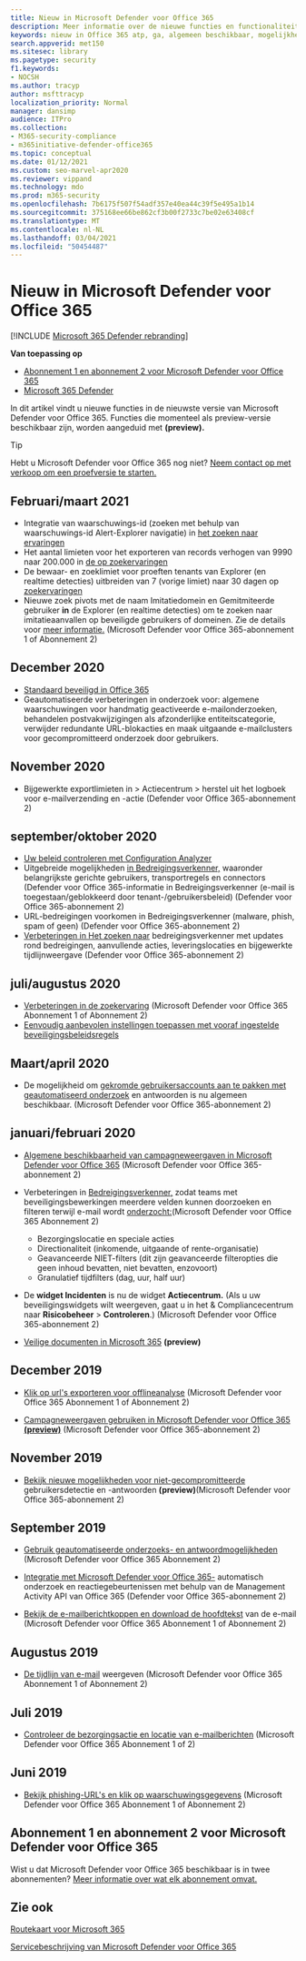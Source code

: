 ```yaml
---
title: Nieuw in Microsoft Defender voor Office 365
description: Meer informatie over de nieuwe functies en functionaliteit die beschikbaar zijn in de nieuwste versie van Microsoft Defender voor Office 365.
keywords: nieuw in Office 365 atp, ga, algemeen beschikbaar, mogelijkheden, beschikbaar, nieuw
search.appverid: met150
ms.sitesec: library
ms.pagetype: security
f1.keywords:
- NOCSH
ms.author: tracyp
author: msfttracyp
localization_priority: Normal
manager: dansimp
audience: ITPro
ms.collection:
- M365-security-compliance
- m365initiative-defender-office365
ms.topic: conceptual
ms.date: 01/12/2021
ms.custom: seo-marvel-apr2020
ms.reviewer: vippand
ms.technology: mdo
ms.prod: m365-security
ms.openlocfilehash: 7b6175f507f54adf357e40ea44c39f5e495a1b14
ms.sourcegitcommit: 375168ee66be862cf3b00f2733c7be02e63408cf
ms.translationtype: MT
ms.contentlocale: nl-NL
ms.lasthandoff: 03/04/2021
ms.locfileid: "50454487"
---
```

# <a name="whats-new-in-microsoft-defender-for-office-365"></a>Nieuw in Microsoft Defender voor Office 365

[!INCLUDE [Microsoft 365 Defender rebranding](../includes/microsoft-defender-for-office.md)]

**Van toepassing op**
- [Abonnement 1 en abonnement 2 voor Microsoft Defender voor Office 365](office-365-atp.md)
- [Microsoft 365 Defender](../mtp/microsoft-threat-protection.md)

In dit artikel vindt u nieuwe functies in de nieuwste versie van Microsoft Defender voor Office 365. Functies die momenteel als preview-versie beschikbaar zijn, worden aangeduid met **(preview).**

> [!TIP]
> Hebt u Microsoft Defender voor Office 365 nog niet? [Neem contact op met verkoop om een proefversie te starten.](https://info.microsoft.com/ww-landing-M365SMB-web-contact.html)

## <a name="februarymarch-2021"></a>Februari/maart 2021 

- Integratie van waarschuwings-id (zoeken met behulp van waarschuwings-id Alert-Explorer navigatie) in [het zoeken naar ervaringen](threat-explorer.md)
- Het aantal limieten voor het exporteren van records verhogen van 9990 naar 200.000 in [de op zoekervaringen](threat-explorer.md)
- De bewaar- en zoeklimiet voor proeften tenants van Explorer (en realtime detecties) uitbreiden van 7 (vorige limiet) naar 30 dagen op [zoekervaringen](threat-explorer.md)
- Nieuwe zoek pivots met de naam Imitatiedomein en Gemitmiteerde gebruiker **in** de Explorer (en realtime detecties) om te zoeken naar imitatieaanvallen op beveiligde gebruikers of domeinen.  Zie de details voor [meer informatie.](threat-explorer.md#view-phishing-emails-sent-to-impersonated-users-and-domains) (Microsoft Defender voor Office 365-abonnement 1 of Abonnement 2)

## <a name="december-2020"></a>December 2020

- [Standaard beveiligd in Office 365](secure-by-default.md)
- Geautomatiseerde verbeteringen in onderzoek voor: algemene waarschuwingen voor handmatig geactiveerde e-mailonderzoeken, behandelen postvakwijzigingen als afzonderlijke entiteitscategorie, verwijder redundante URL-blokacties en maak uitgaande e-mailclusters voor gecompromitteerd onderzoek door gebruikers.

## <a name="november-2020"></a>November 2020

- Bijgewerkte exportlimieten in > Actiecentrum > herstel uit het logboek voor e-mailverzending en -actie (Defender voor Office 365-abonnement 2)

## <a name="septemberoctober-2020"></a>september/oktober 2020

- [Uw beleid controleren met Configuration Analyzer](configuration-analyzer-for-security-policies.md)
- Uitgebreide mogelijkheden [in Bedreigingsverkenner,](threat-explorer.md#new-features-in-threat-explorer-and-real-time-detections) waaronder belangrijkste gerichte gebruikers, transportregels en connectors (Defender voor Office 365-informatie in Bedreigingsverkenner (e-mail is toegestaan/geblokkeerd door tenant-/gebruikersbeleid) (Defender voor Office 365-abonnement 2) [](threat-explorer.md)
- URL-bedreigingen voorkomen [](threat-explorer.md#threats-in-urls) in Bedreigingsverkenner (malware, phish, spam of geen) (Defender voor Office 365-abonnement 2)
- [Verbeteringen in Het zoeken naar](threat-explorer.md#improvements-to-the-threat-hunting-experience-upcoming) bedreigingsverkenner met updates rond bedreigingen, aanvullende acties, leveringslocaties en bijgewerkte tijdlijnweergave (Defender voor Office 365-abonnement 2)

## <a name="julyaugust-2020"></a>juli/augustus 2020

- [Verbeteringen in de zoekervaring](threat-explorer.md#improvements-to-threat-hunting-experience) (Microsoft Defender voor Office 365 Abonnement 1 of Abonnement 2)
- [Eenvoudig aanbevolen instellingen toepassen met vooraf ingestelde beveiligingsbeleidsregels](preset-security-policies.md)

## <a name="marchapril-2020"></a>Maart/april 2020

- De mogelijkheid om [gekromde gebruikersaccounts aan te pakken met geautomatiseerd onderzoek](address-compromised-users-quickly.md) en antwoorden is nu algemeen beschikbaar. (Microsoft Defender voor Office 365-abonnement 2)

## <a name="januaryfebruary-2020"></a>januari/februari 2020

- [Algemene beschikbaarheid van campagneweergaven in Microsoft Defender voor Office 365](campaigns.md) (Microsoft Defender voor Office 365-abonnement 2)
- Verbeteringen in [Bedreigingsverkenner,](threat-explorer.md) zodat teams met beveiligingsbewerkingen meerdere velden kunnen doorzoeken en filteren terwijl e-mail wordt [onderzocht:](investigate-malicious-email-that-was-delivered.md)(Microsoft Defender voor Office 365 Abonnement 2)
  - Bezorgingslocatie en speciale acties
  - Directionaliteit (inkomende, uitgaande of rente-organisatie)
  - Geavanceerde NIET-filters (dit zijn geavanceerde filteropties die geen inhoud bevatten, niet bevatten, enzovoort)
  - Granulatief tijdfilters (dag, uur, half uur)

- De **widget Incidenten** is nu de widget **Actiecentrum.** (Als u uw beveiligingswidgets wilt weergeven, gaat u in het & Compliancecentrum naar **Risicobeheer** \> **Controleren**.) (Microsoft Defender voor Office 365-abonnement 2)

- [Veilige documenten in Microsoft 365](safe-docs.md) **(preview)**

## <a name="december-2019"></a>December 2019

- [Klik op url's exporteren voor offlineanalyse](threat-explorer.md#new-features-in-threat-explorer-and-real-time-detections) (Microsoft Defender voor Office 365 Abonnement 1 of Abonnement 2)

- [Campagneweergaven gebruiken in Microsoft Defender voor Office 365 **(preview)**](campaigns.md) (Microsoft Defender voor Office 365-abonnement 2)

## <a name="november-2019"></a>November 2019

- [Bekijk nieuwe mogelijkheden voor niet-gecompromitteerde](address-compromised-users-quickly.md) gebruikersdetectie en -antwoorden **(preview)**(Microsoft Defender voor Office 365-abonnement 2)

## <a name="september-2019"></a>September 2019

- [Gebruik geautomatiseerde onderzoeks- en antwoordmogelijkheden](automated-investigation-response-office.md) (Microsoft Defender voor Office 365 Abonnement 2)

- [Integratie met Microsoft Defender voor Office 365-](https://docs.microsoft.com/office/office-365-management-api/office-365-management-activity-api-schema#office-365-advanced-threat-protection-and-threat-investigation-and-response-schema) automatisch onderzoek en reactiegebeurtenissen met behulp van de Management Activity API van Office 365 (Defender voor Office 365-abonnement 2)

- [Bekijk de e-mailberichtkoppen en download de hoofdtekst](investigate-malicious-email-that-was-delivered.md) van de e-mail (Microsoft Defender voor Office 365 Abonnement 1 of Abonnement 2)

## <a name="august-2019"></a>Augustus 2019

- [De tijdlijn van e-mail](investigate-malicious-email-that-was-delivered.md#view-the-timeline-of-your-email) weergeven (Microsoft Defender voor Office 365 Abonnement 1 of Abonnement 2)

## <a name="july-2019"></a>Juli 2019

- [Controleer de bezorgingsactie en locatie van e-mailberichten](investigate-malicious-email-that-was-delivered.md#check-the-delivery-action-and-location) (Microsoft Defender voor Office 365 Abonnement 1 of 2)

## <a name="june-2019"></a>Juni 2019

- [Bekijk phishing-URL's en klik op waarschuwingsgegevens](threat-explorer.md#view-phishing-url-and-click-verdict-data) (Microsoft Defender voor Office 365 Abonnement 1 of Abonnement 2)

## <a name="microsoft-defender-for-office-365-plan-1-and-plan-2"></a>Abonnement 1 en abonnement 2 voor Microsoft Defender voor Office 365

Wist u dat Microsoft Defender voor Office 365 beschikbaar is in twee abonnementen? [Meer informatie over wat elk abonnement omvat.](office-365-atp.md#microsoft-defender-for-office-365-plan-1-and-plan-2)

## <a name="see-also"></a>Zie ook

[Routekaart voor Microsoft 365](https://www.microsoft.com/microsoft-365/roadmap)

[Servicebeschrijving van Microsoft Defender voor Office 365](https://docs.microsoft.com/office365/servicedescriptions/office-365-advanced-threat-protection-service-description)
